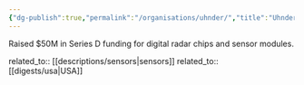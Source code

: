 ```yaml
---
{"dg-publish":true,"permalink":"/organisations/uhnder/","title":"Uhnder"}
---
```



Raised $50M in Series D funding for digital radar chips and sensor modules.

related_to:: [[descriptions/sensors\|sensors]]
related_to:: [[digests/usa\|USA]]
